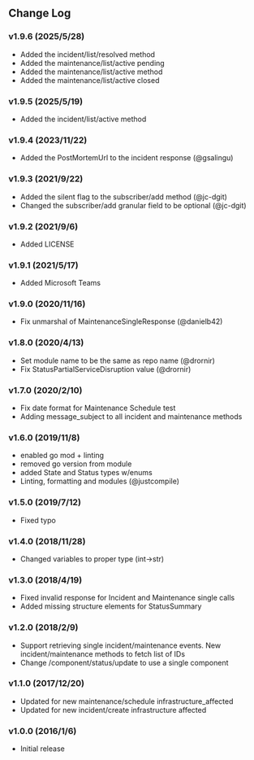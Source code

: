 ## Change Log

### v1.9.6 (2025/5/28)
- Added the incident/list/resolved method
- Added the maintenance/list/active pending
- Added the maintenance/list/active method
- Added the maintenance/list/active closed

### v1.9.5 (2025/5/19)
- Added the incident/list/active method

### v1.9.4 (2023/11/22)
- Added the PostMortemUrl to the incident response (@gsalingu)

### v1.9.3 (2021/9/22)
- Added the silent flag to the subscriber/add method (@jc-dgit)
- Changed the subscriber/add granular field to be optional (@jc-dgit)

### v1.9.2 (2021/9/6)
- Added LICENSE

### v1.9.1 (2021/5/17)
- Added Microsoft Teams

### v1.9.0 (2020/11/16)
- Fix unmarshal of MaintenanceSingleResponse (@danielb42)

### v1.8.0 (2020/4/13)
- Set module name to be the same as repo name (@drornir)
- Fix StatusPartialServiceDisruption value (@drornir)


### v1.7.0 (2020/2/10)
- Fix date format for Maintenance Schedule test
- Adding message_subject to all incident and maintenance methods

### v1.6.0 (2019/11/8)
- enabled go mod + linting
- removed go version from module
- added State and Status types w/enums
- Linting, formatting and modules (@justcompile)

### v1.5.0 (2019/7/12)
- Fixed typo

### v1.4.0 (2018/11/28)
- Changed variables to proper type (int->str)

### v1.3.0 (2018/4/19)
- Fixed invalid response for Incident and Maintenance single calls
- Added missing structure elements for StatusSummary

### v1.2.0 (2018/2/9)
- Support retrieving single incident/maintenance events. New incident/maintenance methods to fetch list of IDs
- Change /component/status/update to use a single component

### v1.1.0 (2017/12/20)
- Updated for new maintenance/schedule infrastructure_affected
- Updated for new incident/create infrastructure affected

### v1.0.0 (2016/1/6)
- Initial release